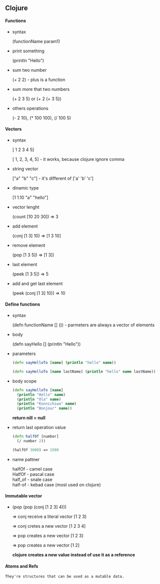 ## Clojure

#### Functions

- syntax

  (functionName param1)

- print something

  (println "Hello")

- sum two number

  (+ 2 2) - plus is a function

- sum more that two numbers

  (+ 2 3 5) or (+ 2 (+ 3 5))

- others operations

  (- 2 10), (\* 100 100), (/ 100 5)

#### Vectors

- syntax

  [ 1 2 3 4 5]

  [ 1, 2, 3, 4, 5] - it works, because clojure ignore comma

- string vector

  ["a" "b" "c"] - it's different of ['a' 'b' 'c']

- dinamic type

  [1 1.10 "a" "hello"]

- vector lenght

  (count [10 20 30]) => 3

- add element

  (conj [1 3] 10) => [1 3 10]

- remove element

  (pop [1 3 5]) => [1 3])

- last element

  (peek [1 3 5]) => 5

- add and get last element

  (peek (conj [1 3] 10)) => 10

#### Define functions

- syntax

  (defn functionName [] ()) - parmeters are always a vector of elements

- body

  (defn sayHello [] (println "Hello"))

- parameters

  ```clojure
  (defn sayHelloTo [name] (println "hello" name))
  ```

  ```clojure
  (defn sayHelloTo [name lastName] (println "hello" name lastName))
  ```

- body scope

  ```clojure
  (defn sayHelloTo [name]
    (println "Hello" name)
    (println "Ola" name)
    (println "Konnichiwa" name)
    (println "Bonjour" name))
  ```

  **return nill = null**

- return last operation value

  ```clojure
  (defn halfOf [number]
    (/ number 2))

  (halfOf 3000) => 1500
  ```

- name pattner

  halfOf - camel case  
  HalfOf - pascal case  
  half_of - snale case  
  half-of - kebad case (most used on clojure)

#### Immutable vector

- (pop (pop (conj [1 2 3] 4)))

  => conj receive a literal vector [1 2 3]

  => conj cretes a new vector [1 2 3 4]

  => pop creates a new vector [1 2 3]

  => pop creates a new vector [1 2]

  **clojure creates a new value instead of use it as a reference**

#### Atoms and Refs

    They're structures that can be used as a mutable data.

####
